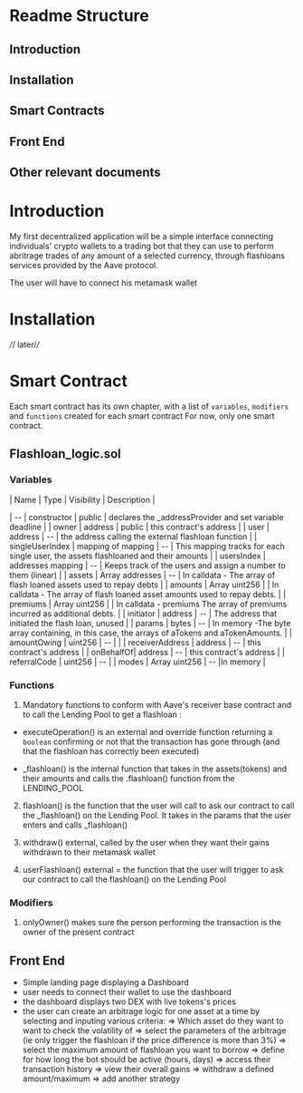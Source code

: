 # Readme Structure

## Introduction

## Installation

## Smart Contracts

## Front End

## Other relevant documents

# Introduction

My first decentralized application will be a simple interface connecting individuals' crypto wallets to a trading bot that they can use to perform abritrage trades of any amount of a selected currency, through flashloans services provided by the Aave protocol.

The user will have to connect his metamask wallet

# Installation

_/_/ later/_/_

# Smart Contract

Each smart contract has its own chapter, with a list of `variables`, `modifiers` and `functions` created for each smart contract
For now, only one smart contract.

## Flashloan_logic.sol

### Variables

| Name | Type | Visibility | Description |

| -- | constructor | public | declares the \_addressProvider and set variable deadline |
| owner | address | public | this contract's address |
| user | address | -- | the address calling the external flashloan function |
| singleUserIndex | mapping of mapping | -- | This mapping tracks for each single user, the assets flashloaned and their amounts |
| usersIndex | addresses mapping | -- | Keeps track of the users and assign a number to them (linear) |
| assets | Array addresses | -- | In calldata - The array of flash loaned assets used to repay debts |
| amounts | Array uint256 | | In calldata - The array of flash loaned asset amounts used to repay debts. |
| premiums | Array uint256 | | In calldata - premiums The array of premiums incurred as additional debts. |
| initiator | address | -- | The address that initiated the flash loan, unused |
| params | bytes | -- | In memory -The byte array containing, in this case, the arrays of aTokens and aTokenAmounts. |
| amountOwing | uint256 | -- | |
| receiverAddress | address | -- | this contract's address |
| onBehalfOf| address | -- | this contract's address |
| referralCode | uint256 | -- |
| modes | Array uint256 | -- |In memory |

### Functions

1. Mandatory functions to conform with Aave's receiver base contract and to call the Lending Pool to get a flashloan :

- executeOperation() is an external and override function returning a `boolean` confirming or not that the transaction has gone through (and that the flashloan has correctly been executed)

- \_flashloan() is the internal function that takes in the assets(tokens) and their amounts and calls the .flashloan() function from the LENDING_POOL

2. flashloan() is the function that the user will call to ask our contract to call the \_flashloan() on the Lending Pool. It takes in the params that the user enters and calls \_flashloan()

3. withdraw() external, called by the user when they want their gains withdrawn to their metamask wallet

4. userFlashloan() external = the function that the user will trigger to ask our contract to call the flashloan() on the Lending Pool

### Modifiers

1. onlyOwner() makes sure the person performing the transaction is the owner of the present contract

## Front End

- Simple landing page displaying a Dashboard
- user needs to connect their wallet to use the dashboard
- the dashboard displays two DEX with live tokens's prices
- the user can create an arbitrage logic for one asset at a time by selecting and inputing various criteria:
  => Which asset do they want to want to check the volatility of
  => select the parameters of the arbitrage (ie only trigger the flashloan if the price difference is more than 3%)
  => select the maximum amount of flashloan you want to borrow
  => define for how long the bot should be active (hours, days)
  => access their transaction history
  => view their overall gains
  => withdraw a defined amount/maximum
  => add another strategy
